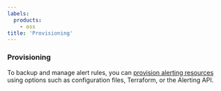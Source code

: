 ```yaml
---
labels:
  products:
    - oss
title: 'Provisioning'
---
```


### Provisioning

To backup and manage alert rules, you can [provision alerting resources](ref:shared-provision-alerting-resources) using options such as configuration files, Terraform, or the Alerting API.
